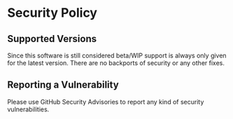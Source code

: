 # Security Policy

## Supported Versions

Since this software is still considered beta/WIP support is always only given for the latest version. There are no backports of security or any other fixes.

## Reporting a Vulnerability

Please use GitHub Security Advisories to report any kind of security vulnerabilities.
